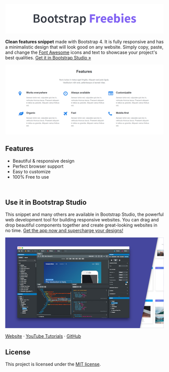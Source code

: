 

[![Bootstrap Freebies](/readme-images/github-bootstrap-freebies.png)](https://github.com/topics/bootstrap-freebies/) 

**Clean features snippet** made with Bootstrap 4. It is fully responsive and has a minimalistic design that will look good on any website. Simply copy, paste, and change the [Font Awesome](https://fontawesome.com/) icons and text to showcase your project's best qualities. [Get it in Bootstrap Studio &raquo;](https://bootstrapstudio.io)

[![Clean Features](/readme-images/screenshot.png)](https://bootstrapstudio.io) 

## Features

* Beautiful & responsive design
* Perfect browser support
* Easy to customize
* 100% Free to use

<br>

## Use it in Bootstrap Studio

This snippet and many others are available in Bootstrap Studio, the powerful web development tool for building responsive websites. You can drag and drop beautiful components together and create great-looking websites in no time. [Get the app now and supercharge your designs!](https://bootstrapstudio.io)

[![Bootstrap Studio Banner](/readme-images/bootstrap-studio-banner.jpg)](https://bootstrapstudio.io/)

[Website](https://bootstrapstudio.io/) &middot; [YouTube Tutorials](https://www.youtube.com/BootstrapStudioApp) &middot; [GitHub](https://github.com/bootstrapstudio) 

## License

This project is licensed under the [MIT license](LICENSE).